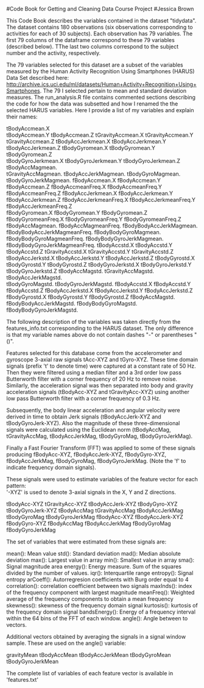 #Code Book for Getting and Cleaning Data Course Project
#Jessica Brown

This Code Book describes the variables contained in the dataset "tidydata". The dataset contains 180 observations (six observations corresponding to activities for each of 30 subjects). Each observation has 79 variables. The first 79 columns of the dataframe correspond to these 79 variables (described below). TThe last two columns correspond to the subject number and the activity, respectively. 

The 79 variables selected for this dataset are a subset of the variables measured by the Human Activity Recognition Using Smartphones (HARUS) Data Set described here: http://archive.ics.uci.edu/ml/datasets/Human+Activity+Recognition+Using+Smartphones. The 79 I selected pertain to mean and standard deviation measures. The run_analysis.R file contains commented sections describing the code for how the data was subsetted and how I renamed the the selected HARUS variables. Here I provide a list of my variables and explain their names:

tBodyAccmean.X                
tBodyAccmean.Y
tBodyAccmean.Z
tGravityAccmean.X
tGravityAccmean.Y
tGravityAccmean.Z
tBodyAccJerkmean.X
tBodyAccJerkmean.Y          
tBodyAccJerkmean.Z
tBodyGyromean.X
tBodyGyromean.Y
tBodyGyromean.Z   
tBodyGyroJerkmean.X
tBodyGyroJerkmean.Y
tBodyGyroJerkmean.Z
tBodyAccMagmean.      
tGravityAccMagmean.
tBodyAccJerkMagmean.
tBodyGyroMagmean.
tBodyGyroJerkMagmean.
fBodyAccmean.X
fBodyAccmean.Y
fBodyAccmean.Z
fBodyAccmeanFreq.X
fBodyAccmeanFreq.Y
fBodyAccmeanFreq.Z
fBodyAccJerkmean.X
fBodyAccJerkmean.Y          
fBodyAccJerkmean.Z
fBodyAccJerkmeanFreq.X
fBodyAccJerkmeanFreq.Y
fBodyAccJerkmeanFreq.Z      
fBodyGyromean.X
fBodyGyromean.Y
fBodyGyromean.Z
fBodyGyromeanFreq.X
fBodyGyromeanFreq.Y
fBodyGyromeanFreq.Z
fBodyAccMagmean.
fBodyAccMagmeanFreq.
fBodyBodyAccJerkMagmean.
fBodyBodyAccJerkMagmeanFreq.
fBodyBodyGyroMagmean.
fBodyBodyGyroMagmeanFreq.
fBodyBodyGyroJerkMagmean.
fBodyBodyGyroJerkMagmeanFreq.
tBodyAccstd.X
tBodyAccstd.Y                
tBodyAccstd.Z
tGravityAccstd.X
tGravityAccstd.Y
tGravityAccstd.Z            
tBodyAccJerkstd.X
tBodyAccJerkstd.Y
tBodyAccJerkstd.Z
tBodyGyrostd.X              
tBodyGyrostd.Y
tBodyGyrostd.Z
tBodyGyroJerkstd.X
tBodyGyroJerkstd.Y        
tBodyGyroJerkstd.Z
tBodyAccMagstd.
tGravityAccMagstd.
tBodyAccJerkMagstd.      
tBodyGyroMagstd.
tBodyGyroJerkMagstd.
fBodyAccstd.X
fBodyAccstd.Y               
fBodyAccstd.Z
fBodyAccJerkstd.X
fBodyAccJerkstd.Y
fBodyAccJerkstd.Z            
fBodyGyrostd.X
fBodyGyrostd.Y
fBodyGyrostd.Z
fBodyAccMagstd.              
fBodyBodyAccJerkMagstd.
fBodyBodyGyroMagstd.
fBodyBodyGyroJerkMagstd.

The following description of the variables was taken directly from the features_info.txt corresponding to the HARUS dataset. The only difference is that my variable names above do not contain dashes "-" or parentheses "()". 

Features selected for this database come from the accelerometer and gyroscope 3-axial raw signals tAcc-XYZ and tGyro-XYZ. These time domain signals (prefix 't' to denote time) were captured at a constant rate of 50 Hz. Then they were filtered using a median filter and a 3rd order low pass Butterworth filter with a corner frequency of 20 Hz to remove noise. Similarly, the acceleration signal was then separated into body and gravity acceleration signals (tBodyAcc-XYZ and tGravityAcc-XYZ) using another low pass Butterworth filter with a corner frequency of 0.3 Hz. 

Subsequently, the body linear acceleration and angular velocity were derived in time to obtain Jerk signals (tBodyAccJerk-XYZ and tBodyGyroJerk-XYZ). Also the magnitude of these three-dimensional signals were calculated using the Euclidean norm (tBodyAccMag, tGravityAccMag, tBodyAccJerkMag, tBodyGyroMag, tBodyGyroJerkMag). 

Finally a Fast Fourier Transform (FFT) was applied to some of these signals producing fBodyAcc-XYZ, fBodyAccJerk-XYZ, fBodyGyro-XYZ, fBodyAccJerkMag, fBodyGyroMag, fBodyGyroJerkMag. (Note the 'f' to indicate frequency domain signals). 

These signals were used to estimate variables of the feature vector for each pattern:  
'-XYZ' is used to denote 3-axial signals in the X, Y and Z directions.

tBodyAcc-XYZ
tGravityAcc-XYZ
tBodyAccJerk-XYZ
tBodyGyro-XYZ
tBodyGyroJerk-XYZ
tBodyAccMag
tGravityAccMag
tBodyAccJerkMag
tBodyGyroMag
tBodyGyroJerkMag
fBodyAcc-XYZ
fBodyAccJerk-XYZ
fBodyGyro-XYZ
fBodyAccMag
fBodyAccJerkMag
fBodyGyroMag
fBodyGyroJerkMag

The set of variables that were estimated from these signals are: 

mean(): Mean value
std(): Standard deviation
mad(): Median absolute deviation 
max(): Largest value in array
min(): Smallest value in array
sma(): Signal magnitude area
energy(): Energy measure. Sum of the squares divided by the number of values. 
iqr(): Interquartile range 
entropy(): Signal entropy
arCoeff(): Autorregresion coefficients with Burg order equal to 4
correlation(): correlation coefficient between two signals
maxInds(): index of the frequency component with largest magnitude
meanFreq(): Weighted average of the frequency components to obtain a mean frequency
skewness(): skewness of the frequency domain signal 
kurtosis(): kurtosis of the frequency domain signal 
bandsEnergy(): Energy of a frequency interval within the 64 bins of the FFT of each window.
angle(): Angle between to vectors.

Additional vectors obtained by averaging the signals in a signal window sample. These are used on the angle() variable:

gravityMean
tBodyAccMean
tBodyAccJerkMean
tBodyGyroMean
tBodyGyroJerkMean

The complete list of variables of each feature vector is available in 'features.txt'
